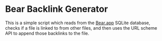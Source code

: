 # Bear Backlink Generator
This is a simple script which reads from the [Bear.app](https://bear.app) SQLite database, checks if a file is linked to from other files, and then uses the URL scheme API to append those backlinks to the file.
